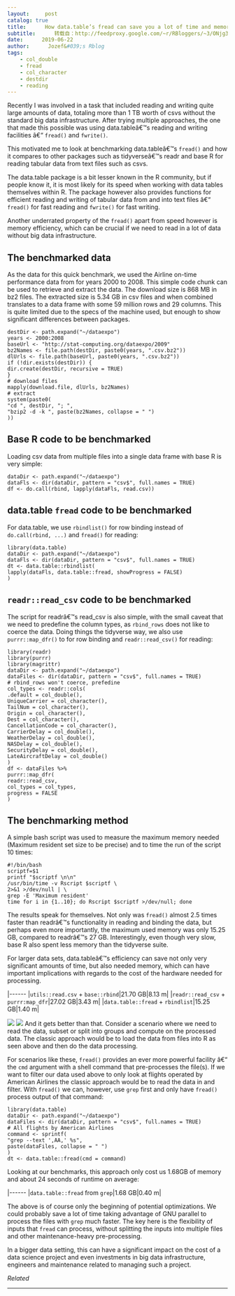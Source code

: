 ```yaml
---
layout:     post
catalog: true
title:      How data.table’s fread can save you a lot of time and memory, and take input from shell commands
subtitle:      转载自：http://feedproxy.google.com/~r/RBloggers/~3/ONjg3wjLkF4/
date:      2019-06-22
author:      Jozef&#039;s Rblog
tags:
    - col_double
    - fread
    - col_character
    - destdir
    - reading
---
```








Recently I was involved in a task that included reading and writing quite large amounts of data, totaling more than 1 TB worth of csvs without the standard big data infrastructure. After trying multiple approaches, the one that made this possible was using data.tableâ€™s reading and writing facilities â€“ `fread()` and `fwrite()`.

> 
This motivated me to look at benchmarking data.tableâ€™s `fread()` and how it compares to other packages such as tidyverseâ€™s readr and base R for reading tabular data from text files such as csvs.


The data.table package is a bit lesser known in the R community, but if people know it, it is most likely for its speed when working with data tables themselves within R. The package however also provides functions for efficient reading and writing of tabular data from and into text files â€“ `fread()` for fast reading and `fwrite()` for fast writing.

> 
Another underrated property of the `fread()` apart from speed however is memory efficiency, which can be crucial if we need to read in a lot of data without big data infrastructure.


## The benchmarked data

As the data for this quick benchmark, we used the Airline on-time performance data from for years 2000 to 2008. This simple code chunk can be used to retrieve and extract the data. The download size is 868 MB in bz2 files. The extracted size is 5.34 GB in csv files and when combined translates to a data frame with some 59 million rows and 29 columns. This is quite limited due to the specs of the machine used, but enough to show significant differences between packages.

```
destDir <- path.expand("~/dataexpo")
years <- 2000:2008
baseUrl <- "http://stat-computing.org/dataexpo/2009"
bz2Names <- file.path(destDir, paste0(years, ".csv.bz2"))
dlUrls <- file.path(baseUrl, paste0(years, ".csv.bz2"))
if (!dir.exists(destDir)) {
dir.create(destDir, recursive = TRUE)
}
# download files
mapply(download.file, dlUrls, bz2Names)
# extract
system(paste0(
"cd ", destDir, "; ",
"bzip2 -d -k ", paste(bz2Names, collapse = " ")
))
```

## Base R code to be benchmarked

Loading csv data from multiple files into a single data frame with base R is very simple:

```
dataDir <- path.expand("~/dataexpo")
dataFls <- dir(dataDir, pattern = "csv$", full.names = TRUE)
df <- do.call(rbind, lapply(dataFls, read.csv))
```

## data.table `fread` code to be benchmarked

For data.table, we use `rbindlist()` for row binding instead of `do.call(rbind, ...)` and `fread()` for reading:

```
library(data.table)
dataDir <- path.expand("~/dataexpo")
dataFls <- dir(dataDir, pattern = "csv$", full.names = TRUE)
dt <- data.table::rbindlist(
lapply(dataFls, data.table::fread, showProgress = FALSE)
)
```

## `readr::read_csv` code to be benchmarked

The script for readrâ€™s read_csv is also simple, with the small caveat that we need to predefine the column types, as `rbind_rows` does not like to coerce the data. Doing things the tidyverse way, we also use `purrr::map_dfr()` to for row binding and `readr::read_csv()` for reading:

```
library(readr)
library(purrr)
library(magrittr)
dataDir <- path.expand("~/dataexpo")
dataFiles <- dir(dataDir, pattern = "csv$", full.names = TRUE)
# rbind_rows won't coerce, prefedine
col_types <- readr::cols(
.default = col_double(),
UniqueCarrier = col_character(),
TailNum = col_character(),
Origin = col_character(),
Dest = col_character(),
CancellationCode = col_character(),
CarrierDelay = col_double(),
WeatherDelay = col_double(),
NASDelay = col_double(),
SecurityDelay = col_double(),
LateAircraftDelay = col_double()
)
df <- dataFiles %>%
purrr::map_dfr(
readr::read_csv,
col_types = col_types,
progress = FALSE
)
```

## The benchmarking method

A simple bash script was used to measure the maximum memory needed (Maximum resident set size to be precise) and to time the run of the script 10 times:

```
#!/bin/bash
scriptf=$1
printf "$scriptf \n\n"
/usr/bin/time -v Rscript $scriptf \
2>&1 >/dev/null | \
grep -E 'Maximum resident'
time for i in {1..10}; do Rscript $scriptf >/dev/null; done
```

The results speak for themselves. Not only was `fread()` almost 2.5 times faster than readrâ€™s functionality in reading and binding the data, but perhaps even more importantly, the maximum used memory was only 15.25 GB, compared to readrâ€™s 27 GB. Interestingly, even though very slow, base R also spent less memory than the tidyverse suite.

> 
For larger data sets, data.tableâ€™s efficiency can save not only very significant amounts of time, but also needed memory, which can have important implications with regards to the cost of the hardware needed for processing.


|------
|`utils::read.csv` + `base::rbind`|21.70 GB|8.13 m|
|`readr::read_csv` + `purrr:map_dfr`|27.02 GB|3.43 m|
|`data.table::fread` + `rbindlist`|15.25 GB|1.40 m|

![](https://i2.wp.com/jozef.io/img/r917-01-datatable-logo.png?w=456&is-pending-load=1#038;ssl=1)
![](https://i2.wp.com/jozef.io/img/r917-01-datatable-logo.png?w=456&ssl=1)
 And it gets better than that. Consider a scenario where we need to read the data, subset or split into groups and compute on the processed data. The classic approach would be to load the data from files into R as seen above and then do the data processing.

For scenarios like these, `fread()` provides an ever more powerful facility â€“ the `cmd` argument with a shell command that pre-processes the file(s). If we want to filter our data used above to only look at flights operated by American Airlines the classic approach would be to read the data in and filter. With `fread()` we can, however, use `grep` first and only have `fread()` process output of that command:

```
library(data.table)
dataDir <- path.expand("~/dataexpo")
dataFiles <- dir(dataDir, pattern = "csv$", full.names = TRUE)
# All flights by American Airlines
command <- sprintf(
"grep --text ',AA,' %s",
paste(dataFiles, collapse = " ")
)
dt <- data.table::fread(cmd = command)
```

Looking at our benchmarks, this approach only cost us 1.68GB of memory and about 24 seconds of runtime on average:

|------
|`data.table::fread` from `grep`|1.68 GB|0.40 m|

The above is of course only the beginning of potential optimizations. We could probably save a lot of time taking advantage of GNU parallel to process the files with `grep` much faster. The key here is the flexibility of inputs that `fread` can process, without splitting the inputs into multiple files and other maintenance-heavy pre-processing.

> 
In a bigger data setting, this can have a significant impact on the cost of a data science project and even investments in big data infrastructure, engineers and maintenance related to managing such a project.



*Related*







---
